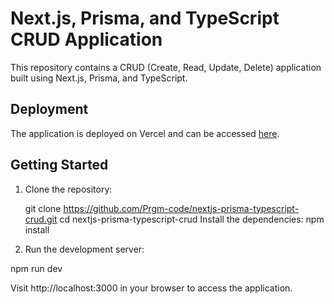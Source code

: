 # Next.js, Prisma, and TypeScript CRUD Application

This repository contains a CRUD (Create, Read, Update, Delete) application built using Next.js, Prisma, and TypeScript.

## Deployment

The application is deployed on Vercel and can be accessed [here](https://nextjs-prisma-beige.vercel.app/).

## Getting Started

1. Clone the repository:

   git clone https://github.com/Prgm-code/nextjs-prisma-typescript-crud.git
   cd nextjs-prisma-typescript-crud
Install the dependencies:
npm install

2. Run the development server:

npm run dev

Visit http://localhost:3000 in your browser to access the application.







